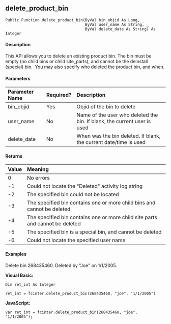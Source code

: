 delete_product_bin
--------------------

```
Public Function delete_product_bin(ByVal bin_objid As Long, _
                                   ByVal user_name As String, _
                                   ByVal delete_date As String) As Integer
```

#### Description

This API allows you to delete an existing product bin. The bin must be empty (no child bins or child site_parts), and cannot be the deinstall (special) bin.  You may also specify who deleted the product bin, and when.

#### Parameters

| Parameter Name | Required? | Description |
|:--- |:--- |:--- |
| bin_objid | Yes | Objid of the bin to delete |
| user_name | No | Name of the user who deleted the bin. If blank, the current user is used |
| delete_date | No | When was the bin deleted. If blank, the current date/time is used |

#### Returns

| Value | Meaning |
|:--- |:--- |
| 0 | No errors |
| -1 | Could not locate the "Deleted" activity log string |
| -2 | The specified bin could not be located |
| -3 | The specified bin contains one or more child bins and cannot be deleted |
| -4 | The specified bin contains one or more child site parts and cannot be deleted |
| -5 | The specified bin is a special bin, and cannot be deleted |
| -6 | Could not locate the specified user name |

#### Examples

Delete bin 268435460. Deleted by "Joe" on 1/1/2005.

**Visual Basic:**
```
Dim ret_int As Integer

ret_int = fcinter.delete_product_bin(268435460, "joe", "1/1/2005")
```

**JavaScript:**
```
var ret_int = fcinter.delete_product_bin(268435460, "joe", "1/1/2005");
```